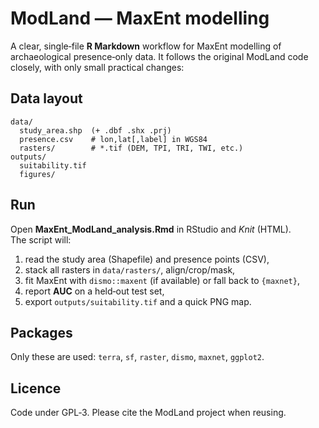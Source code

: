 # ModLand — MaxEnt modelling

A clear, single‑file **R Markdown** workflow for MaxEnt modelling of archaeological presence‑only data.
It follows the original ModLand code closely, with only small practical changes:


## Data layout
```
data/
  study_area.shp  (+ .dbf .shx .prj)
  presence.csv    # lon,lat[,label] in WGS84
  rasters/        # *.tif (DEM, TPI, TRI, TWI, etc.)
outputs/
  suitability.tif
  figures/
```

## Run
Open **MaxEnt_ModLand_analysis.Rmd** in RStudio and *Knit* (HTML).  
The script will:
1) read the study area (Shapefile) and presence points (CSV),  
2) stack all rasters in `data/rasters/`, align/crop/mask,  
3) fit MaxEnt with `dismo::maxent` (if available) or fall back to `{maxnet}`,  
4) report **AUC** on a held‑out test set,  
5) export `outputs/suitability.tif` and a quick PNG map.

## Packages
Only these are used: `terra`, `sf`, `raster`, `dismo`, `maxnet`, `ggplot2`.

## Licence
Code under GPL‑3. Please cite the ModLand project when reusing.
